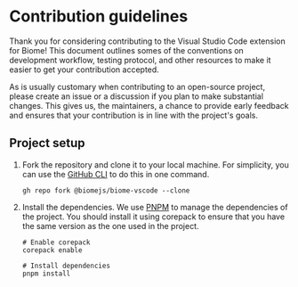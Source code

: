 # Contribution guidelines

Thank you for considering contributing to the Visual Studio Code extension for
Biome! This document outlines somes of the conventions on development workflow,
testing protocol, and other resources to make it easier to get your contribution
accepted.

As is usually customary when contributing to an open-source project, please
create an issue or a discussion if you plan to make substantial changes. This
gives us, the maintainers, a chance to provide early feedback and ensures that
your contribution is in line with the project's goals.

## Project setup

1. Fork the repository and clone it to your local machine. For simplicity, you
can use the [GitHub CLI] to do this in one command.
   ```shell
   gh repo fork @biomejs/biome-vscode --clone
   ```

2. Install the dependencies. We use [PNPM] to manage the dependencies of the 
project. You should install it using corepack to ensure that you have the same
version as the one used in the project.
   ```shell
   # Enable corepack
   corepack enable

   # Install dependencies
   pnpm install
   ```

[GitHub CLI]: https://cli.github.com/
[PNPM]: https://pnpm.io/